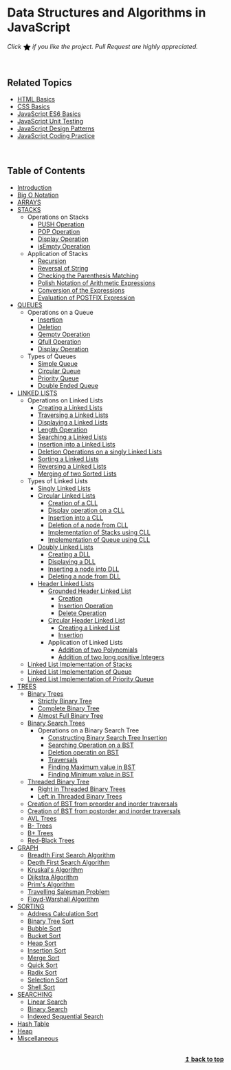 # Data Structures and Algorithms in JavaScript

*Click <img src="assets/star.png" width="18" height="18" align="absmiddle" title="Star" /> if you like the project. Pull Request are highly appreciated.*

<br/>

## Related Topics

* [HTML Basics](https://github.com/learning-zone/html-basics)
* [CSS Basics](https://github.com/learning-zone/css-basics)
* [JavaScript ES6 Basics](https://github.com/learning-zone/javascript-es6-basics)
* [JavaScript Unit Testing](https://github.com/learning-zone/javascript-unit-testing)
* [JavaScript Design Patterns](https://github.com/learning-zone/javascript-design-patterns)
* [JavaScript Coding Practice](https://github.com/learning-zone/javascript-coding-practice)

<br/>

## Table of Contents

* [Introduction](#-introduction)
* [Big O Notation](#-big-o-notation)
* [ARRAYS](#-arrays)
* [STACKS](#-stacks)
    * Operations on Stacks
        * [PUSH Operation](#-push-operation)
        * [POP Operation](#-pop-operation)
        * [Display Operation](#-display-operation)
        * [isEmpty Operation](#-isempty-operation)
    * Application of Stacks
        * [Recursion](#-recursion)
        * [Reversal of String](#-reversal-of-string)
        * [Checking the Parenthesis Matching](#-checking-the-parenthesis-matching)
        * [Polish Notation of Arithmetic Expressions](#-polish-notation-of-arithmetic-expressions)
        * [Conversion of the Expressions](#-conversion-of-the-expressions)
        * [Evaluation of POSTFIX Expression](#-evaluation-of-postfix-expression)
* [QUEUES](#-queues)
    * Operations on a Queue
        * [Insertion](#-insertion)
        * [Deletion](#-deletion)
        * [Qempty Operation](#-qempty-operation)
        * [Qfull Operation](#-qfull-operation)
        * [Display Operation](#-display-operation)
    * Types of Queues
        * [Simple Queue](#-simple-queue)
        * [Circular Queue](#-circular-queue)
        * [Priority Queue](#-priority-queue)
        * [Double Ended Queue](#-double-ended-queue)
* [LINKED LISTS](#-linked-lists)
    * Operations on Linked Lists
        * [Creating a Linked Lists](#-creating-a-lined-lists)
        * [Traversing a Linked Lists](#-creating-a-lined-lists)
        * [Displaying a Linked Lists](#-creating-a-lined-lists)
        * [Length Operation](#-creating-a-lined-lists)
        * [Searching a Linked Lists](#-creating-a-lined-lists)
        * [Insertion into a Linked Lists](#-creating-a-lined-lists)
        * [Deletion Operations on a singly Linked Lists](#-creating-a-lined-lists)
        * [Sorting a Linked Lists](#-creating-a-lined-lists)
        * [Reversing a Linked Lists](#-creating-a-lined-lists)
        * [Merging of two Sorted Lists](#-creating-a-lined-lists)
    * Types of Linked Lists
        * [Singly Linked Lists](#-singly-linked-lists)
        * [Circular Linked Lists](#-circular-singly-linked-lists)
            * [Creation of a CLL](#-creation-of-a-circular-linked-list)
            * [Display operation on a CLL](#-creation-of-a-circular-linked-list)
            * [Insertion into a CLL](#-creation-of-a-circular-linked-list)
            * [Deletion of a node from CLL](#-creation-of-a-circular-linked-list)
            * [Implementation of Stacks using CLL](#-creation-of-a-circular-linked-list)
            * [Implementation of Queue using CLL](#-creation-of-a-circular-linked-list)
        * [Doubly Linked Lists](#-doubly-linked-lists)
            * [Creating a DLL](#-creating-a-dll)
            * [Displaying a DLL](#-displaying-a-dll)
            * [Inserting a node into DLL](#-Inserting-a-node-into-dll)
            * [Deleting a node from DLL](#-deleting-a-node-from-dll)
        * [Header Linked Lists](#-header-linked-lists)
            * [Grounded Header Linked List](#-grounded-header-linked-list)
                * [Creation](#-creation)
                * [Insertion Operation](#-insertion-operation)
                * [Delete Operation](#-delete-operation)
            * [Circular Header Linked List](#-circular-header-linked-list)
                * [Creating a Linked List](#-creating-a-linked-list)
                * [Insertion](#-insertion)
            * Application of Linked Lists
                * [Addition of two Polynomials](#-addition-of-two-polynomials)
                * [Addition of two long positive Integers](#-addition-of-two-long-positive-integers)
    * [Linked List Implementation of Stacks](#-linked-list-implementation-of-stacks)
    * [Linked List Implementation of Queue](#-linked-list-implementation-of-queue)
    * [Linked List Implementation of Priority Queue](#-linked-list-implementation-of-priority-queue)
* [TREES](#-trees)
    * [Binary Trees](#-binary-tree)
        * [Strictly Binary Tree](#-strictly-binary-tree)
        * [Complete Binary Tree](#-complete-binary-tree)
        * [Almost Full Binary Tree](#-almost-full-binary-tree)
    * [Binary Search Trees](#-binary-search-tree)
        * Operations on a Binary Search Tree
            * [Constructing Binary Search Tree Insertion](#-constructing-binary-search-tree)
            * [Searching Operation on a BST](#-searching-operation-on-a-bst)
            * [Deletion operatin on BST](#-deletion-operatin-on-bst)
            * [Traversals](#-traversals)
            * [Finding Maximum value in BST](#-finding-maximum-value-in-bst)
            * [Finding Minimum value in BST](#-finding-minimum-value-in-bst)
    * [Threaded Binary Tree](#threaded-binary-tree)
        * [Right in Threaded Binary Trees](#-right-in-threaded-binary-trees)
        * [Left in Threaded Binary Trees](#-Left-in-threaded-binary-trees)
    * [Creation of BST from preorder and inorder traversals](#-creation-of-bst-from-preorder-and-inorder-traversals)
    * [Creation of BST from postorder and inorder traversals](#-creation-of-bst-from-postorder-and-inorder-traversals)
    * [AVL Trees](#-avl-tree)
    * [B- Trees](#-b-tree)
    * [B+ Trees](#-b-tree)
    * [Red-Black Trees](#-red-black-tree)
* [GRAPH](#-graph)
    * [Breadth First Search Algorithm](#-breadth-first-search-algorithm)
    * [Depth First Search Algorithm](#-depth-first-search-algorithm)
    * [Kruskal\'s Algorithm](#-Kruskals-algorithm)
    * [Dijkstra Algorithm](#-dijkstra-algorithm)
    * [Prim\'s Algorithm](#-prims-algorithm)
    * [Travelling Salesman Problem](#-travelling-salesman-problem)
    * [Floyd-Warshall Algorithm](#-floyd-warshall-algorithm)
* [SORTING](#-sorting-algorithms)
    * [Address Calculation Sort](#-address-calculation-sort)
    * [Binary Tree Sort](#-binary-tree-sort)
    * [Bubble Sort](#-bubble-sort)
    * [Bucket Sort](#-bucket-sort)
    * [Heap Sort](#-heap-sort)
    * [Insertion Sort](#-insertion-sort)
    * [Merge Sort](#-merge-sort)
    * [Quick Sort](#-quick-sort)
    * [Radix Sort](#-radix-sort)
    * [Selection Sort](#-selection-sort)
    * [Shell Sort](#-shell-sort)
* [SEARCHING](#-searching-algorithms)
    * [Linear Search](#-linear-search)
    * [Binary Search](#-binary-search)
    * [Indexed Sequential Search](#-indexed-sequential-search)
* [Hash Table](#-hash-table)
* [Heap](#-heap)
* [Miscellaneous](#-miscellaneous)

<br/>

<div align="right">
    <b><a href="#table-of-contents">↥ back to top</a></b>
</div>
